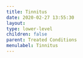 ```yaml
---
title: Tinnitus
date: 2020-02-27 13:55:30
layout:
type: lower-level
children: false
parent: Treated Conditions
menulabel: Tinnitus
---
```

